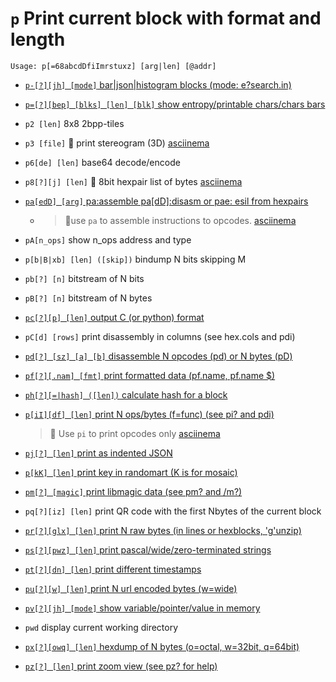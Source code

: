 <!-- TITLE: p -->
<!-- SUBTITLE: All printing functions are handled by p and its sub options -->

#  `p` Print current block with format and length


```
Usage: p[=68abcdDfiImrstuxz] [arg|len] [@addr]
```


- [ `p-[?][jh] [mode]` bar|json|histogram blocks (mode: e?search.in)](/options/p/p-jh)

- [ `p=[?][bep] [blks] [len] [blk]` show entropy/printable chars/chars bars](/options/p/p-bep)

- `p2 [len]` 8x8 2bpp-tiles
- `p3 [file]` 🚀 print stereogram (3D) [asciinema](https://asciinema.org/a/tMwTJ5McX5vVsSwH21gBDXNTp)
- `p6[de] [len]` base64 decode/encode
- `p8[?][j] [len]` 🚀 8bit hexpair list of bytes [asciinema](https://asciinema.org/a/NiBOmL4HjzsMgYlIMiZxHAwGv)

- [ `pa[edD] [arg]` pa:assemble pa[dD]:disasm or pae: esil from hexpairs](/options/p/pa-ed)
	- > 🚀use `pa` to assemble instructions to opcodes. [asciinema](https://asciinema.org/a/pg4JyPZ4Tx1l2v2nVzKusAeVA)

- `pA[n_ops]` show n_ops address and type
- `p[b|B|xb] [len] ([skip])` bindump N bits skipping M
- `pb[?] [n]` bitstream of N bits
- `pB[?] [n]` bitstream of N bytes

- [ `pc[?][p] [len]` output C (or python) format](/options/p/pc-p)

- `pC[d] [rows]` print disassembly in columns (see hex.cols and pdi)

- [ `pd[?] [sz] [a] [b]` disassemble N opcodes (pd) or N bytes (pD)](/options/p/pd-sz)

- [ `pf[?][.nam] [fmt]` print formatted data (pf.name, pf.name $<expr>)](/options/p/pf-nam)

- [ `ph[?][=|hash] ([len])` calculate hash for a block](/options/p/ph-hash)

- [ `p[iI][df] [len]` print N ops/bytes (f=func) (see pi? and pdi)](/options/p/p-ii)
	> 🚀 Use `pi` to print opcodes only [asciinema](https://asciinema.org/a/Ygnzj7RSt7JJ3orx8DvonLpIW)

- [ `pj[?] [len]` print as indented JSON](/options/p/pj-len)

- [ `p[kK] [len]` print key in randomart (K is for mosaic)](/options/p/p-k_capk)

- [ `pm[?] [magic]` print libmagic data (see pm? and /m?)](/options/p/pm-magic)

- `pq[?][iz] [len]` print QR code with the first Nbytes of the current block

- [ `pr[?][glx] [len]` print N raw bytes (in lines or hexblocks, 'g'unzip)](/options/p/pr-glx)

- [ `ps[?][pwz] [len]` print pascal/wide/zero-terminated strings](/options/p/ps-pwz)

- [ `pt[?][dn] [len]` print different timestamps](/options/p/pt-dn)

- [ `pu[?][w] [len]` print N url encoded bytes (w=wide)](/options/p/pu-w-len)

- [ `pv[?][jh] [mode]` show variable/pointer/value in memory](/options/p/pv-jh-mode)

- `pwd` display current working directory

- [ `px[?][owq] [len]` hexdump of N bytes (o=octal, w=32bit, q=64bit)](/options/p/px-owq)

- [ `pz[?] [len]` print zoom view (see pz? for help)](/options/p/pz-len-print-zoom)

<p hidden>p2 p3 p6 p8 pA pb pB pC pd pf ph pi pj pk pK pm pq pr ps pt pu pv pwd px pz</p>